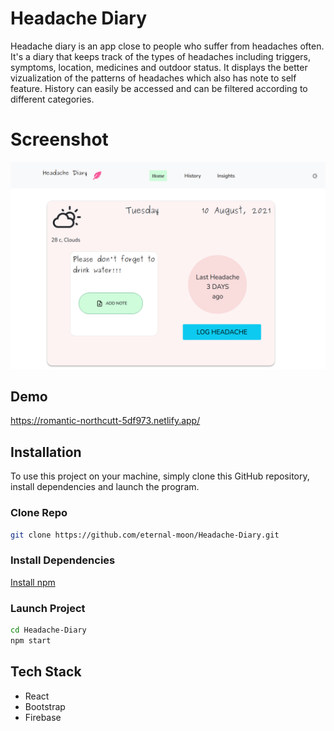 # Headache Diary

Headache diary is an app close to people who suffer from headaches often. It's a diary that keeps track of the types of headaches including triggers, symptoms, location, medicines and outdoor status. It displays the better vizualization of the patterns of headaches which also has note to self feature. History can easily be accessed and can be filtered according to different categories.

# Screenshot

![mainpage](images/headmain.png)


## Demo

https://romantic-northcutt-5df973.netlify.app/

## Installation

To use this project on your machine, simply clone this GitHub repository, install dependencies and launch the program.

### Clone Repo

```bash
git clone https://github.com/eternal-moon/Headache-Diary.git
```

### Install Dependencies

[Install npm](https://docs.npmjs.com/downloading-and-installing-node-js-and-npm/)

### Launch Project

```bash
cd Headache-Diary
npm start
```

## Tech Stack

- React
- Bootstrap
- Firebase
